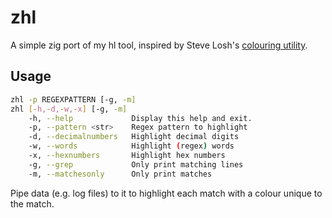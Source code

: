 # zhl

A simple zig port of my hl tool, inspired by Steve Losh's [colouring utility](https://stevelosh.com/blog/2021/03/small-common-lisp-cli-programs/#s8-case-study-a-batch-coloring-utility).

## Usage
```bash
zhl -p REGEXPATTERN [-g, -m]
zhl [-h,-d,-w,-x] [-g, -m]
    -h, --help             Display this help and exit.
    -p, --pattern <str>    Regex pattern to highlight
    -d, --decimalnumbers   Highlight decimal digits
    -w, --words            Highlight (regex) words
    -x, --hexnumbers       Highlight hex numbers
    -g, --grep             Only print matching lines
    -m, --matchesonly      Only print matches
```

Pipe data (e.g. log files) to it to highlight each match with a colour unique to the match.
